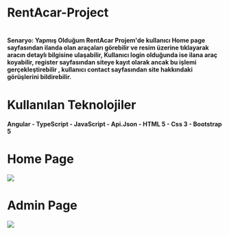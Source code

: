 <h1>RentAcar-Project<h1>
<h4>Senaryo: Yapmış Olduğum RentAcar Projem'de kullanıcı Home page sayfasından ilanda olan araçaları görebilir ve resim üzerine tıklayarak aracın detaylı bilgisine ulaşabilir, Kullanıcı login olduğunda ise ilana araç koyabilir, register sayfasından siteye kayıt olarak ancak bu işlemi gerçekleştirebilir , kullanıcı contact sayfasından site hakkındaki görüşlerini bildirebilir.<h4>
<h1>Kullanılan Teknolojiler</h1>
<h4>Angular - TypeScript - JavaScript - Api.Json - HTML 5 - Css 3 - Bootstrap 5<h/4>
<h1>Home Page</h1>
<img src="https://user-images.githubusercontent.com/116731704/229294309-00002d3c-7b65-4d8e-bb0f-0bb0e1c31011.gif">

<h1>Admin Page</h1>
<img src="https://user-images.githubusercontent.com/116731704/229294355-4f5690df-0b42-4df5-86d3-1bee020bf9c6.gif">
